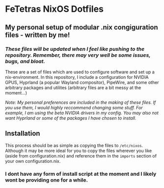 # FeTetras NixOS Dotfiles
## My personal setup of modular .nix congiguration files - written by me!
### _These files will be updated when I feel like pushing to the repository. Remember, there may very well be some issues, bugs, and bloat._

These are a set of files which are used to configure software and set up a nix-environment. In this repository, I include a configuration for NVIDIA GPUS, Hyprland (a popular Wayland compositor), PipeWire, and some other arbitrary packages and utilites (arbitrary files are a bit messy at the moment...)

_Note: My personal preferences are included in the making of these files. If you use them, I would highly reccommend changing some stuff. For example, I am using the beta NVIDIA drivers in my config. You may also not want Hyprland or some of the packages I have chosen to install._

## Installation
This process should be as simple as copying the files to ```/etc/nixos```. Although it may be more ideal for you to copy the files wherever you like (aside from configuration.nix) and reference them in the ```imports``` section of your own configuration.nix.

### I dont have any form of install script at the moment and I likely wont be providing one for a while.
